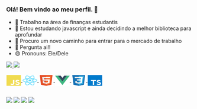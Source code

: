 ### Olá! Bem vindo ao meu perfil. 👋

- 🔭 Trabalho na área de finanças estudantis
- 🌱 Estou estudando javascript e ainda decidindo a melhor biblioteca para aprofundar
- 👯 Procuro um novo caminho para entrar para o mercado de trabalho
- 💬 Pergunta ai!!
- 😄 Pronouns: Ele/Dele

<div>
  <a href="https://github.com/ocastrojoao">
  <img height="180em" src="https://github-readme-stats.vercel.app/api?username=ocastrojoao&show_icons=true&theme=tokyonight&include_all_commits=true&count_private=true"/>
  <img height="180em" src="https://github-readme-stats.vercel.app/api/top-langs/?username=ocastrojoao&layout=compact&langs_count=7&theme=tokyonight"/>
</div>
  
  <div style="display: inline_block"><br>
  <img align="center" alt="Rafa-Js" height="30" width="40" src="https://raw.githubusercontent.com/devicons/devicon/master/icons/javascript/javascript-plain.svg">
  <img align="center" alt="Rafa-React" height="30" width="40" src="https://raw.githubusercontent.com/devicons/devicon/master/icons/react/react-original.svg">
  <img align="center" alt="Rafa-HTML" height="30" width="40" src="https://raw.githubusercontent.com/devicons/devicon/master/icons/html5/html5-original.svg">
  <img align="center" alt="joao-vuejs" height="30" width="40" src="https://raw.githubusercontent.com//devicons/devicon/master/icons/vuejs/vuejs-original.svg">  
  <img align="center" alt="Rafa-CSS" height="30" width="40" src="https://raw.githubusercontent.com/devicons/devicon/master/icons/css3/css3-original.svg">
  <img align="center" alt="Rafa-CSS" height="30" width="40" src="https://raw.githubusercontent.com/devicons/devicon/master/icons/typescript/typescript-original.svg">
</div>
  
  ##
  
  <div> 
  <a href="https://www.youtube.com/channel/UC-Kt2aS7IgEEueMFTetVPaQ" target="_blank"><img src="https://img.shields.io/badge/YouTube-FF0000?style=for-the-badge&logo=youtube&logoColor=white" target="_blank"></a>
  <a href="https://instagram.com/ocastrojoao" target="_blank"><img src="https://img.shields.io/badge/-Instagram-%23E4405F?style=for-the-badge&logo=instagram&logoColor=white" target="_blank"></a>
  <a href = "mailto:contatoocastrojoao@gmail.com"><img src="https://img.shields.io/badge/-Gmail-%23333?style=for-the-badge&logo=gmail&logoColor=white" target="_blank"></a>
  <a href="https://www.linkedin.com/in/joaocastroh/" target="_blank"><img src="https://img.shields.io/badge/-LinkedIn-%230077B5?style=for-the-badge&logo=linkedin&logoColor=white" target="_blank"></a> 
    
  </div>
  
